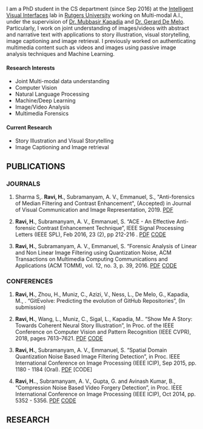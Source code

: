 I am a PhD student in the CS department (since Sep 2016) at the [Intelligent Visual Interfaces](https://ivi.cs.rutgers.edu/) lab in [Rutgers University](https://www.cs.rutgers.edu/) working on Multi-modal A.I., under the supervision of [Dr. Mubbasir Kapadia](https://www.cs.rutgers.edu/people/professors/details/mubbasir-kapadia) and [Dr. Gerard De Melo](http://gerard.demelo.org/). Particularly, I work on joint understanding of images/videos with abstract and narrative text with applications to story illustration, 
visual storytelling, image captioning and image retrieval. I previously worked on authenticating multimedia content 
such as videos and images using passive image analysis techniques and Machine Learning. 


#### Research Interests
- Joint Multi-modal data understanding
- Computer Vision
- Natural Language Processing                       
- Machine/Deep Learning                      
- Image/Video Analysis                       
- Multimedia Forensics


#### Current Research
- Story Illustration and Visual Storytelling                      
- Image Captioning and Image retrieval


## PUBLICATIONS

### JOURNALS
1. Sharma S,. **Ravi, H.**, Subramanyam, A. V., Emmanuel, S., "Anti-forensics of Median Filtering and Contrast Enhancement", (Accepted) in Journal of Visual Communication and Image Representation, 2019. [PDF]()

2. **Ravi, H.**, Subramanyam, A. V., Emmanuel, S. “ACE - An Effective Anti-forensic Contrast Enhancement Technique”, IEEE Signal Processing Letters (IEEE SPL), Feb 2016, 23 (2), pp 212-216 . [PDF]() [CODE]()

3. **Ravi, H.**, Subramanyam, A. V., Emmanuel, S. “Forensic Analysis of Linear and Non Linear Image Filtering using Quantization Noise, ACM Transactions on Multimedia Computing Communications and Applications (ACM TOMM), vol. 12, no. 3, p. 39, 2016. [PDF]() [CODE]()

### CONFERENCES
1. **Ravi, H.**, Zhou, H., Muniz, C., Azizi, V., Ness, L., De Melo, G., Kapadia, M., . “GitEvolve: Predicting the evolution of GitHub Repositories”, (In submission)

2. **Ravi, H.**, Wang, L., Muniz, C., Sigal, L., Kapadia, M.. “Show Me A Story: Towards Coherent Neural Story Illustration”, In Proc. of the IEEE Conference on Computer Vision and Pattern Recognition (IEEE CVPR), 2018, pages 7613–7621. [PDF]() [CODE]()

3. **Ravi, H.**, Subramanyam, A. V., Emmanuel, S. “Spatial Domain Quantization Noise Based Image Filtering Detection”, in Proc. IEEE International Conference on Image Processing (IEEE ICIP), Sep 2015, pp. 1180 - 1184 (Oral).  [PDF]() [CODE]

4. **Ravi, H.**., Subramanyam, A. V., Gupta, G. and Avinash Kumar, B., “Compression Noise Based Video Forgery Detection”, in Proc. IEEE International Conference on Image Processing (IEEE ICIP), Oct 2014, pp. 5352 - 5356. [PDF]() [CODE]()
                        

## RESEARCH
